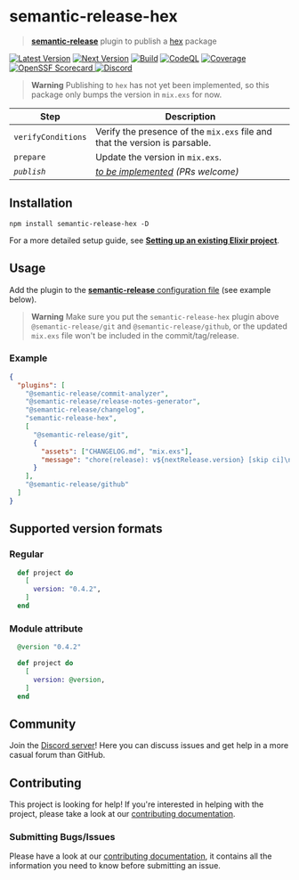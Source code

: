# semantic-release-hex

> [**semantic-release**](https://github.com/semantic-release/semantic-release) plugin to publish a [hex](https://hex.pm) package

[![Latest Version](https://img.shields.io/npm/v/semantic-release-hex/latest.svg?logo=npm)](https://www.npmjs.com/package/semantic-release-hex)
[![Next Version](https://img.shields.io/npm/v/semantic-release-hex/next.svg?logo=npm)](https://www.npmjs.com/package/semantic-release-hex)
[![Build](https://img.shields.io/github/actions/workflow/status/talent-ideal/semantic-release-hex/release.yml?logo=github)](https://github.com/talent-ideal/semantic-release-hex/actions/workflows/release.yml)
[![CodeQL](https://img.shields.io/github/actions/workflow/status/talent-ideal/semantic-release-hex/codeql.yml?logo=github&label=CodeQL)](https://github.com/talent-ideal/semantic-release-hex/actions/workflows/codeql.yml)
[![Coverage](https://img.shields.io/sonar/coverage/Talent-Ideal_semantic-release-hex?logo=sonarcloud&server=https%3A%2F%2Fsonarcloud.io)](https://sonarcloud.io/summary/overall?id=Talent-Ideal_semantic-release-hex)
[![OpenSSF Scorecard](https://img.shields.io/ossf-scorecard/github.com/talent-ideal/semantic-release-hex?label=openssf%20scorecard)
](https://securityscorecards.dev/viewer/?uri=github.com/talent-ideal/semantic-release-hex)
[![Discord](https://img.shields.io/discord/1158414767770308648?logo=discord)](https://discord.gg/cRB8XRFKzH)

> **Warning**
> Publishing to `hex` has not yet been implemented, so this package only bumps the version in `mix.exs` for now.

| Step               | Description                                                                                              |
| ------------------ | -------------------------------------------------------------------------------------------------------- |
| `verifyConditions` | Verify the presence of the `mix.exs` file and that the version is parsable.                              |
| `prepare`          | Update the version in `mix.exs`.                                                                         |
| _`publish`_        | _[to be implemented](https://github.com/talent-ideal/semantic-release-hex/discussions/14) (PRs welcome)_ |

## Installation

```shell
npm install semantic-release-hex -D
```

For a more detailed setup guide, see [**Setting up an existing Elixir project**](./docs/SETTING_UP.md).

## Usage

Add the plugin to the [**semantic-release** configuration file](https://github.com/semantic-release/semantic-release/blob/master/docs/usage/configuration.md#configuration) (see example below).

> **Warning**
> Make sure you put the `semantic-release-hex` plugin above `@semantic-release/git` and `@semantic-release/github`, or the updated `mix.exs` file won't be included in the commit/tag/release.

### Example

```json
{
  "plugins": [
    "@semantic-release/commit-analyzer",
    "@semantic-release/release-notes-generator",
    "@semantic-release/changelog",
    "semantic-release-hex",
    [
      "@semantic-release/git",
      {
        "assets": ["CHANGELOG.md", "mix.exs"],
        "message": "chore(release): v${nextRelease.version} [skip ci]\n\n${nextRelease.notes}"
      }
    ],
    "@semantic-release/github"
  ]
}
```

## Supported version formats

### Regular

```elixir
  def project do
    [
      version: "0.4.2",
    ]
  end
```

### Module attribute

```elixir
  @version "0.4.2"

  def project do
    [
      version: @version,
    ]
  end
```

## Community

Join the [Discord server](https://discord.gg/cRB8XRFKzH)! Here you can discuss issues and get help in a more casual forum than GitHub.

## Contributing

This project is looking for help! If you're interested in helping with the project, please take a look at our [contributing documentation](https://github.com/talent-ideal/semantic-release-hex/blob/main/CONTRIBUTING.md).

### Submitting Bugs/Issues

Please have a look at our [contributing documentation](https://github.com/talent-ideal/semantic-release-hex/blob/main/CONTRIBUTING.md), it contains all the information you need to know before submitting an issue.
